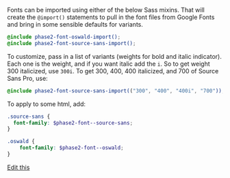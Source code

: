 Fonts can be imported using either of the below Sass mixins. That will create the `@import()` statements to pull in the 
font files from Google Fonts and bring in some sensible defaults for variants.

```scss
@include phase2-font-oswald-import();
@include phase2-font-source-sans-import();
```

To customize, pass in a list
of variants (weights for bold and italic indicator). Each one is the weight, and if you want italic add the `i`.
So to get weight 300 italicized, use `300i`. To get 300, 400, 400 italicized, and 700 of Source Sans Pro, use:

```scss
@include phase2-font-source-sans-import(("300", "400", "400i", "700"));
```

To apply to some html, add:

```scss
.source-sans {
  font-family: $phase2-font--source-sans;
}

.oswald {
    font-family: $phase2-font--oswald;
}
```

[Edit this](https://github.com/phase2/phase2-brand-stylekit/blob/master/pattern-lab/source/_patterns/00-base/03-fonts.md)
